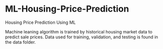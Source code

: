 # ML-Housing-Price-Prediction
Housing Price Prediction Using ML

Machine leaning algorithm is trained by historical housing market data to predict sale prices.
Data used for training, validation, and testing is found in the data folder.
